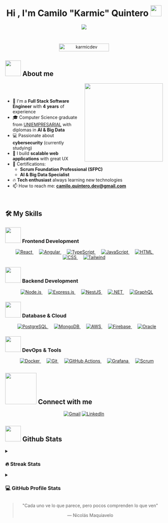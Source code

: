<h1 align="center">Hi , I'm Camilo "Karmic" Quintero <img src="https://media.giphy.com/media/hvRJCLFzcasrR4ia7z/giphy.gif" width="35"></h1>
<p align="center">
  <a href="https://git.io/typing-svg"><img src="https://readme-typing-svg.herokuapp.com?font=Time+New+Roman&color=%23C8BE25&size=25&center=true&vCenter=true&width=600&height=100&lines=Full+Stack+Software+Engineer;4+Years+of+Experience;Frontend+%7C+Backend+%7C+DevOps;Cybersecurity+Enthusiast;AI+%26+Big+Data+Specialist;Problem+Solver"></a>
</p>

<br>

<p align="center"> 
	<img src="https://komarev.com/ghpvc/?username=karmicdev&label=Profile%20views&color=0e75b6&style=flat" alt="karmicdev" height=25px, width=160px/>
</p>

## <picture><img src="https://github.com/7oSkaaa/7oSkaaa/blob/main/Images/about_me.gif?raw=true" width=50px></picture> About me

<picture> <img align="right" src="https://github.com/7oSkaaa/7oSkaaa/blob/main/Images/Right_Side.gif?raw=true" width=250px></picture>

<br><br>

- 🔭 I'm a **Full Stack Software Engineer** with **4 years** of experience
- 🎓 Computer Science graduate from [UNIEMPRESARIAL](https://uniempresarial.edu.co/) with diplomas in **AI & Big Data**
- 💻 Passionate about **cybersecurity** (currently studying)
- 🚀 I build **scalable web applications** with great UX
- 📜 Certifications: 
  - **Scrum Foundation Professional (SFPC)**
  - **AI & Big Data Specialist**
- 🔥 **Tech enthusiast** always learning new technologies
- 📫 How to reach me: **camilo.quintero.dev@gmail.com**

<br>

## 🛠️ My Skills

### <picture> <img src="https://github.com/7oSkaaa/7oSkaaa/blob/main/Images/Front_End.gif?raw=true" width=50px> </picture> Frontend Development
<p align="center"> 
  &emsp; 
  <a href="#" target="_blank"> 
   <img alt="React" src="https://img.shields.io/badge/React-20232A?style=flat&logo=react&logoColor=61DAFB">
  </a>   
  &emsp;
  <a href="#" target="_blank">
    <img alt="Angular" src="https://img.shields.io/badge/Angular-DD0031?style=flat&logo=angular&logoColor=white">
  </a> 
  &emsp;
  <a href="#" target="_blank">
    <img alt="TypeScript" src="https://img.shields.io/badge/TypeScript-007ACC?style=flat&logo=typescript&logoColor=white">
  </a>
  &emsp;
  <a href="#" target="_blank"> 
     <img alt="JavaScript" src="https://img.shields.io/badge/JavaScript-F7DF1E?style=flat&logo=javascript&logoColor=black">
   </a>
  &emsp;
  <a href="#" target="_blank"> 
    <img alt="HTML" src="https://img.shields.io/badge/HTML5-E34F26?style=flat&logo=html5&logoColor=white">
  </a> 
  &emsp;
  <a href="#" target="_blank"> 
    <img alt="CSS" src="https://img.shields.io/badge/CSS3-1572B6?style=flat&logo=css3&logoColor=white">
  </a> 
  &emsp;
  <a href="#" target="_blank"> 
    <img alt="Tailwind" src="https://img.shields.io/badge/Tailwind_CSS-38B2AC?style=flat&logo=tailwind-css&logoColor=white">
  </a> 
</p>

### <picture> <img src="https://cdn-icons-png.flaticon.com/512/6213/6213731.png" width=50px> </picture> Backend Development
<p align="center">
  &emsp;
    <a href="#" target="_blank"> 
      <img alt="Node.js" src="https://img.shields.io/badge/Node.js-43853D?style=flat&logo=node.js&logoColor=white">
    </a>   
  &emsp;
    <a href="#" target="_blank"> 
      <img alt="Express.js" src="https://img.shields.io/badge/Express.js-404D59?style=flat">
    </a>
  &emsp;
    <a href="#" target="_blank"> 
      <img alt="NestJS" src="https://img.shields.io/badge/nestjs-E0234E?style=flat&logo=nestjs&logoColor=white">
    </a>
  &emsp;
    <a href="#" target="_blank"> 
      <img alt=".NET" src="https://img.shields.io/badge/.NET-5C2D91?style=flat&logo=.net&logoColor=white">
    </a>
  &emsp;
    <a href="#" target="_blank"> 
      <img alt="GraphQL" src="https://img.shields.io/badge/GraphQL-E10098?style=flat&logo=graphql&logoColor=white">
    </a>
</p>

### <picture> <img src="https://cdn-icons-png.flaticon.com/512/2772/2772165.png" width=50px> </picture> Database & Cloud
<p align="center">
  &emsp;
    <a href="#" target="_blank"> 
      <img alt="PostgreSQL" src="https://img.shields.io/badge/PostgreSQL-316192?style=flat&logo=postgresql&logoColor=white">
    </a>   
  &emsp;
    <a href="#" target="_blank"> 
      <img alt="MongoDB" src="https://img.shields.io/badge/MongoDB-4EA94B?style=flat&logo=mongodb&logoColor=white">
    </a>
  &emsp;
    <a href="#" target="_blank"> 
      <img alt="AWS" src="https://img.shields.io/badge/Amazon_AWS-232F3E?style=flat&logo=amazon-aws&logoColor=white">
    </a>
  &emsp;
    <a href="#" target="_blank"> 
      <img alt="Firebase" src="https://img.shields.io/badge/Firebase-039BE5?style=flat&logo=Firebase&logoColor=white">
    </a>
  &emsp;
    <a href="#" target="_blank"> 
      <img alt="Oracle" src="https://img.shields.io/badge/Oracle-F80000?style=flat&logo=oracle&logoColor=black">
    </a>
</p>

### <picture> <img src="https://github.com/7oSkaaa/7oSkaaa/blob/main/Images/Software_Tools.gif?raw=true" width=50px> </picture> DevOps & Tools
<p align="center">
  &emsp;
    <a href="#" target="_blank"> 
      <img alt="Docker" src="https://img.shields.io/badge/Docker-2CA5E0?style=flat&logo=docker&logoColor=white">
    </a>   
  &emsp;
    <a href="#" target="_blank"> 
      <img alt="Git" src="https://img.shields.io/badge/Git-F05032?style=flat&logo=git&logoColor=white">
    </a>
  &emsp;
    <a href="#" target="_blank"> 
      <img alt="GitHub Actions" src="https://img.shields.io/badge/GitHub_Actions-2088FF?style=flat&logo=github-actions&logoColor=white">
    </a>
  &emsp;
    <a href="#" target="_blank"> 
      <img alt="Grafana" src="https://img.shields.io/badge/Grafana-F2F4F9?style=flat&logo=grafana&logoColor=orange">
    </a>
  &emsp;
    <a href="#" target="_blank"> 
      <img alt="Scrum" src="https://img.shields.io/badge/Scrum-6DB33F?style=flat&logo=scrumalliance&logoColor=white">
    </a>
</p>

## <picture> <img src="https://github.com/7oSkaaa/7oSkaaa/blob/main/Images/Connect-with-me.gif?raw=true" width="100px"> </picture> Connect with me
<p align="center">
	<a href="mailto:camilo.quintero.dev@gmail.com"><img src="https://img.shields.io/badge/Gmail-D14836?style=for-the-badge&logo=gmail&logoColor=white" alt="Gmail"/></a>
	<a href="https://www.linkedin.com/in/camilo-andres-quintero-vargas-1926cs/"><img src="https://img.shields.io/badge/LinkedIn-0077B5?style=for-the-badge&logo=linkedin&logoColor=white" alt="LinkedIn"/></a>
</p>

## <picture> <img src="https://github.com/7oSkaaa/7oSkaaa/blob/main/Images/Statistics.gif?raw=true" width=50px> </picture> Github Stats

<details><summary><h3>🔥 Streak Stats</h3></summary>

<p align="center"><img src="https://github-readme-streak-stats.herokuapp.com/?user=karmicdev&theme=tokyonight" alt="karmicdev" /></p>

</details>

<details><summary><h3>💻 GitHub Profile Stats</h3></summary>

<p align="center">
    <a href="https://github.com/anuraghazra/github-readme-stats">
	    <img alt="karmicdev's Github Stats" src="https://github-readme-stats.vercel.app/api?username=karmicdev&show_icons=true&count_private=true&locale=en&theme=tokyonight&layout=compact" height="230px"/></a>
	  <img src="https://github-readme-stats.vercel.app/api/top-langs?username=karmicdev&langs_count=10&show_icons=true&locale=en&theme=tokyonight" alt="karmicdev" height="230px"/>
</p>

</details>

<p align="center">
	<blockquote>
		<p align="center">"Cada uno ve lo que parece, pero pocos comprenden lo que ven"</p>
		<footer align="center">— Nicolás Maquiavelo</footer>
	</blockquote>
</p>
